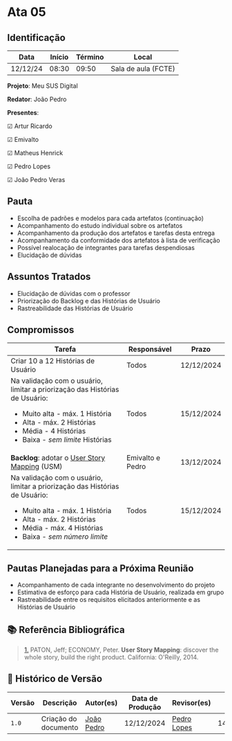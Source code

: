 # Ata 05

## Identificação

| Data | Início | Término | Local |
|----------|-------|-------|-----------|
| 12/12/24 | 08:30 | 09:50 | Sala de aula (FCTE) |

**Projeto**: Meu SUS Digital

**Redator**: João Pedro

**Presentes**:

☑ Artur Ricardo

☑ Emivalto

☑ Matheus Henrick

☑ Pedro Lopes

☑ João Pedro Veras

## Pauta

- Escolha de padrões e modelos para cada artefatos (continuação)
- Acompanhamento do estudo individual sobre os artefatos
- Acompanhamento da produção dos artefatos e tarefas desta entrega
- Acompanhamento da conformidade dos artefatos à lista de verificação
- Possível realocação de integrantes para tarefas despendiosas
- Elucidação de dúvidas

## Assuntos Tratados

- Elucidação de dúvidas com o professor
- Priorização do Backlog e das Histórias de Usuário
- Rastreabilidade das Histórias de Usuário

## Compromissos

| Tarefa | Responsável | Prazo |
|--------|-------------|-------|
| Criar 10 a 12 Histórias de Usuário | Todos | 12/12/2024 |
| Na validação com o usuário, limitar a priorização das Histórias de Usuário: <ul> <li>Muito alta - máx. 1 História</li> <li>Alta - máx. 2 Histórias</li> <li>Média - 4 Histórias</li> <li>Baixa - *sem limite* Histórias</li> | Todos | 15/12/2024 |
| **Backlog**: adotar o <a id="anchor_1" href="#REF1">User Story Mapping</a> (USM) | Emivalto e Pedro | 13/12/2024 |
| Na validação com o usuário, limitar a priorização das Histórias de Usuário: <ul> <li>Muito alta - máx. 1 História</li> <li>Alta - máx. 2 Histórias</li> <li>Média - máx. 4 Histórias</li> <li>Baixa - *sem número limite*</li> | Todos | 15/12/2024 |

## Pautas Planejadas para a Próxima Reunião

- Acompanhamento de cada integrante no desenvolvimento do projeto
- Estimativa de esforço para cada História de Usuário, realizada em grupo
- Rastreabilidade entre os requisitos elicitados anteriormente e as Histórias de Usuário

## 📚 Referência Bibliográfica

> <a id="REF1" href="#anchor_1">1.</a> PATON, Jeff; ECONOMY, Peter. **User Story Mapping**: discover the whole story, build the right product. California: O'Reilly, 2014.
> 

## 📑 Histórico de Versão

| Versão | Descrição | Autor(es) | Data de Produção | Revisor(es) | Data de Revisão |
|--------|-----------|-------|------|---------|-----------------|
|  `1.0` | Criação do documento | [João Pedro](https://github.com/JoosPerro) | 12/12/2024 | [Pedro Lopes](https://github.com/pLopess) | 14/12/2024 |
